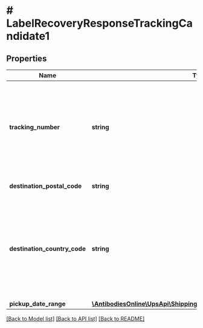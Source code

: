 # # LabelRecoveryResponseTrackingCandidate1

## Properties

Name | Type | Description | Notes
------------ | ------------- | ------------- | -------------
**tracking_number** | **string** | Packaging Tracking Number  Only supported for the web small package shipment so only supported 18 digit |
**destination_postal_code** | **string** | Destination postal code candidate | [optional]
**destination_country_code** | **string** | Destination country or territory code candidate, like US &#x3D; USA, CA &#x3D; Canada  Must be valid ups country or territory code | [optional]
**pickup_date_range** | [**\AntibodiesOnline\UpsApi\Shipping\TrackingCandidatePickupDateRange**](TrackingCandidatePickupDateRange.md) |  | [optional]

[[Back to Model list]](../../README.md#models) [[Back to API list]](../../README.md#endpoints) [[Back to README]](../../README.md)
